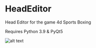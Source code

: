 # HeadEditor
Head Editor for the game 4d Sports Boxing

Requires Python 3.9 & PyQt5

![alt text](https://github.com/postmortem1/HeadEditor/blob/master/screenshot.png)

